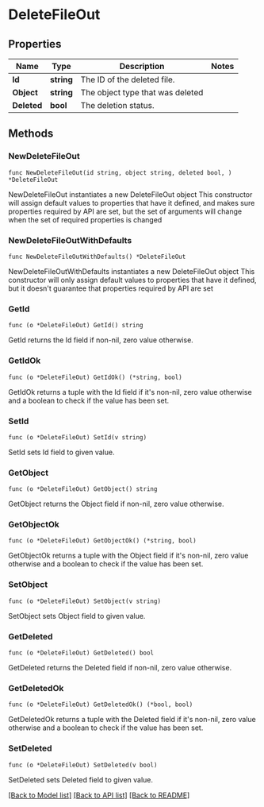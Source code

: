# DeleteFileOut

## Properties

Name | Type | Description | Notes
------------ | ------------- | ------------- | -------------
**Id** | **string** | The ID of the deleted file. | 
**Object** | **string** | The object type that was deleted | 
**Deleted** | **bool** | The deletion status. | 

## Methods

### NewDeleteFileOut

`func NewDeleteFileOut(id string, object string, deleted bool, ) *DeleteFileOut`

NewDeleteFileOut instantiates a new DeleteFileOut object
This constructor will assign default values to properties that have it defined,
and makes sure properties required by API are set, but the set of arguments
will change when the set of required properties is changed

### NewDeleteFileOutWithDefaults

`func NewDeleteFileOutWithDefaults() *DeleteFileOut`

NewDeleteFileOutWithDefaults instantiates a new DeleteFileOut object
This constructor will only assign default values to properties that have it defined,
but it doesn't guarantee that properties required by API are set

### GetId

`func (o *DeleteFileOut) GetId() string`

GetId returns the Id field if non-nil, zero value otherwise.

### GetIdOk

`func (o *DeleteFileOut) GetIdOk() (*string, bool)`

GetIdOk returns a tuple with the Id field if it's non-nil, zero value otherwise
and a boolean to check if the value has been set.

### SetId

`func (o *DeleteFileOut) SetId(v string)`

SetId sets Id field to given value.


### GetObject

`func (o *DeleteFileOut) GetObject() string`

GetObject returns the Object field if non-nil, zero value otherwise.

### GetObjectOk

`func (o *DeleteFileOut) GetObjectOk() (*string, bool)`

GetObjectOk returns a tuple with the Object field if it's non-nil, zero value otherwise
and a boolean to check if the value has been set.

### SetObject

`func (o *DeleteFileOut) SetObject(v string)`

SetObject sets Object field to given value.


### GetDeleted

`func (o *DeleteFileOut) GetDeleted() bool`

GetDeleted returns the Deleted field if non-nil, zero value otherwise.

### GetDeletedOk

`func (o *DeleteFileOut) GetDeletedOk() (*bool, bool)`

GetDeletedOk returns a tuple with the Deleted field if it's non-nil, zero value otherwise
and a boolean to check if the value has been set.

### SetDeleted

`func (o *DeleteFileOut) SetDeleted(v bool)`

SetDeleted sets Deleted field to given value.



[[Back to Model list]](../README.md#documentation-for-models) [[Back to API list]](../README.md#documentation-for-api-endpoints) [[Back to README]](../README.md)


